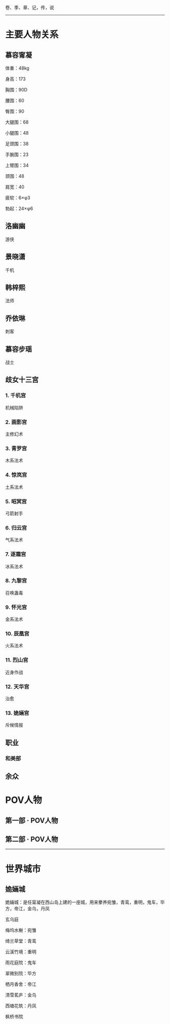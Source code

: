 卷、季、章、记，传，说

---

# 主要人物关系

## 慕容甯凝

体重：48kg  

身高：173

胸围：90D

腰围：60

臀围：90

大腿围：68

小腿围：48

足颈围：38

手腕围：23

上臂围：34

颈围：48

肩宽：40

疲软：6×φ3

勃起：24×φ6







## 洛幽幽

游侠

## 景晓潇

千机

## 韩梓熙

法师
## 乔依琳
刺客

## 慕容步瑶

战士

## 歧女十三宫

### 1. 千机宫

机械陷阱

### 2. 画影宫

主修幻术

### 3. 青罗宫

木系法术

### 4. 惊岚宫

土系法术

### 5. 昭冥宫

弓箭射手

### 6. 归云宫

气系法术

### 7. 逐霜宫

冰系法术

### 8. 九黎宫

召唤蛊毒

### 9. 怀光宫

金系法术

### 10. 辰凰宫

火系法术

### 11. 烈山宫

近身作战

### 12. 天华宫

治愈

### 13. 姽婳宫

斥候情报




## 职业

### 和美部






## 余众







# POV人物

## 第一部 · POV人物

## 第二部 · POV人物





---
# 世界城市

## 姽婳城

姽婳城：是任甯凝在西山岛上建的一座城，用来豢养宛雏，青鸾，重明，鬼车，毕方，帝江，金乌，丹凤

玄乌庭

梅坞水榭：宛雏

绮兰草堂：青鸾

云溪竹境：重明

雨花庭院：鬼车

翠微别院：毕方

栖月香舍：帝江

清雪茗庐：金乌

西塘花筑：丹凤

枫桥书院


